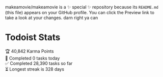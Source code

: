 makeamovie/makeamovie is a ✨ special ✨ repository because its `README.md` (this file) appears on your GitHub profile.
You can click the Preview link to take a look at your changes. darn right ya can

# Todoist Stats

<!-- TODO-IST:START -->
🏆  40,842 Karma Points           
🌸  Completed 0 tasks today           
✅  Completed 28,390 tasks so far           
⏳  Longest streak is 328 days
<!-- TODO-IST:END -->